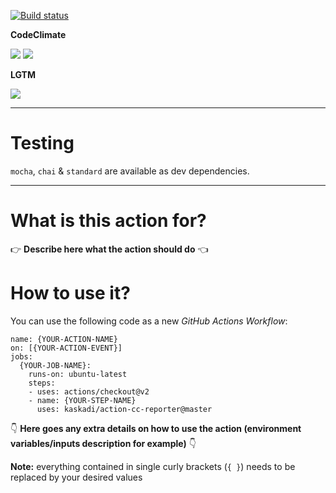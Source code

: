 [![Build status](https://img.shields.io/github/workflow/status/kaskadi/action-cc-reporter/build?label=build&logo=mocha)](https://github.com/kaskadi/action-cc-reporter/actions?query=workflow%3Abuild)

**CodeClimate**

[![](https://img.shields.io/codeclimate/maintainability/kaskadi/action-cc-reporter?label=maintainability&logo=Code%20Climate)](https://codeclimate.com/github/kaskadi/action-cc-reporter)
[![](https://img.shields.io/codeclimate/tech-debt/kaskadi/action-cc-reporter?label=technical%20debt&logo=Code%20Climate)](https://codeclimate.com/github/kaskadi/action-cc-reporter)
<!-- ******** Can uncomment this when your coverage is in place ******** -->
<!-- [![](https://img.shields.io/codeclimate/coverage/kaskadi/action-cc-reporter?label=test%20coverage&logo=Code%20Climate)](https://codeclimate.com/github/kaskadi/action-cc-reporter) -->

**LGTM**

[![](https://img.shields.io/lgtm/grade/javascript/github/kaskadi/action-cc-reporter?label=code%20quality&logo=lgtm)](https://lgtm.com/projects/g/kaskadi/action-cc-reporter/?mode=list)

****

# Testing

`mocha`, `chai` & `standard` are available as dev dependencies.

****

# What is this action for?

:point_right: **Describe here what the action should do** :point_left:

# How to use it?

You can use the following code as a new _GitHub Actions Workflow_:

```
name: {YOUR-ACTION-NAME}
on: [{YOUR-ACTION-EVENT}]
jobs:
  {YOUR-JOB-NAME}:
    runs-on: ubuntu-latest
    steps:
    - uses: actions/checkout@v2
    - name: {YOUR-STEP-NAME}
      uses: kaskadi/action-cc-reporter@master
```

:point_down: **Here goes any extra details on how to use the action (environment variables/inputs description for example)** :point_down:

**Note:** everything contained in single curly brackets (`{ }`) needs to be replaced by your desired values
